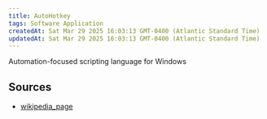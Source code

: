 ```yaml
---
title: AutoHotkey
tags: Software Application
createdAt: Sat Mar 29 2025 16:03:13 GMT-0400 (Atlantic Standard Time)
updatedAt: Sat Mar 29 2025 16:03:13 GMT-0400 (Atlantic Standard Time)
---
```



Automation-focused scripting language for Windows



## Sources
- [wikipedia_page](https://en.wikipedia.org/wiki/AutoHotkey)

